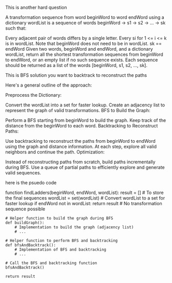 This is another hard question 

A transformation sequence from word beginWord to word endWord using a dictionary wordList is a sequence of words beginWord -> s1 -> s2 -> ... -> sk such that:

Every adjacent pair of words differs by a single letter.
Every si for 1 <= i <= k is in wordList. Note that beginWord does not need to be in wordList.
sk == endWord
Given two words, beginWord and endWord, and a dictionary wordList, return all the shortest transformation sequences from beginWord to endWord, or an empty list if no such sequence exists. Each sequence should be returned as a list of the words [beginWord, s1, s2, ..., sk].


This is BFS solution you want to backtrack to reconstruct the paths 

Here's a general outline of the approach:

Preprocess the Dictionary:

Convert the wordList into a set for faster lookup.
Create an adjacency list to represent the graph of valid transformations.
BFS to Build the Graph:

Perform a BFS starting from beginWord to build the graph.
Keep track of the distance from the beginWord to each word.
Backtracking to Reconstruct Paths:

Use backtracking to reconstruct the paths from beginWord to endWord using the graph and distance information.
At each step, explore all valid neighbors and continue the path.
Optimization:

Instead of reconstructing paths from scratch, build paths incrementally during BFS.
Use a queue of partial paths to efficiently explore and generate valid sequences.


here is the psuedo code 

function findLadders(beginWord, endWord, wordList):
    result = []  # To store the final sequences
    wordList = set(wordList)  # Convert wordList to a set for faster lookup
    if endWord not in wordList:
        return result  # No transformation sequence possible

    # Helper function to build the graph during BFS
    def buildGraph():
        # Implementation to build the graph (adjacency list)
        # ...

    # Helper function to perform BFS and backtracking
    def bfsAndBacktrack():
        # Implementation of BFS and backtracking
        # ...

    # Call the BFS and backtracking function
    bfsAndBacktrack()

    return result
